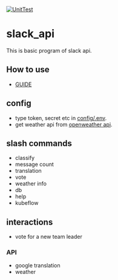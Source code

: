 [![UnitTest](https://github.com/sammiee5311/slack_api/actions/workflows/unittest.yml/badge.svg?branch=main)](https://github.com/sammiee5311/slack_api/actions/workflows/unittest.yml)

# slack_api

This is basic program of slack api.

## How to use
- [GUIDE](https://github.com/sammiee5311/slack_api/blob/main/GUIDE.md)

## config
- type token, secret etc in [config/.env](https://github.com/sammiee5311/slack_api/blob/main/config/.env).
- get weather api from [openweather api](https://openweathermap.org/current).

## slash commands
- classify
- message count
- translation
- vote
- weather info
- db
- help
- kubeflow

## interactions
- vote for a new team leader

### API
- google translation
- weather
